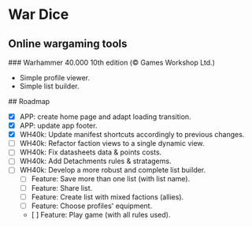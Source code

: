 # War Dice

## Online wargaming tools

### Warhammer 40.000 10th edition (© Games Workshop Ltd.)

* Simple profile viewer.
* Simple list builder.

## Roadmap

* [x] APP: create home page and adapt loading transition.
* [x] APP: update app footer.
* [x] WH40k: Update manifest shortcuts accordingly to previous changes.
* [ ] WH40k: Refactor faction views to a single dynamic view.
* [ ] WH40k: Fix datasheets data & points costs.
* [ ] WH40k: Add Detachments rules & stratagems.
* [ ] WH40k: Develop a more robust and complete list builder.
  * [ ] Feature: Save more than one list (with list name).
  * [ ] Feature: Share list.
  * [ ] Feature: Create list with mixed factions (allies).
  * [ ] Feature: Choose profiles' equipment.
  * [ ] Feature: Play game (with all rules used).
